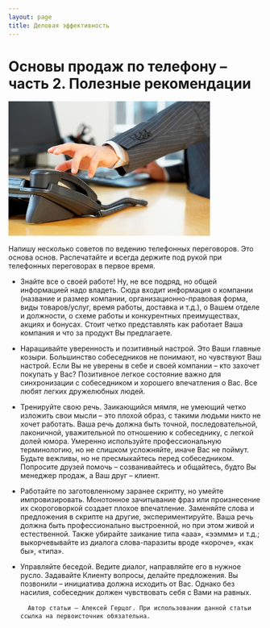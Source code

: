 ```yaml
---
layout: page
title: Деловая эффективность
---
```


# Основы продаж по телефону – часть 2. Полезные рекомендации

<img src="/content/businessContent/telesales2.jpg" alt="alt text" class="pull-right" title="Title" width="400" />

Напишу несколько советов по ведению телефонных переговоров. Это основа основ. Распечатайте и всегда держите под рукой при телефонных переговорах в первое время.

* Знайте все о своей работе! Ну, не все подряд, но общей информацией надо владеть. 
  Сюда входит информация о компании (название и размер компании, организационно-правовая форма, виды товаров/услуг, время работы, доставка и т.д.), 
  о Вашем отделе и должности, о схеме работы и конкурентных преимуществах, акциях и бонусах. 
  Стоит четко представлять как работает Ваша компания и что за продукт Вы предлагаете.

* Наращивайте уверенность и позитивный настрой. Это Ваши главные козыри. 
  Большинство собеседников не понимают, но чувствуют Ваш настрой. 
  Если Вы не уверены в себе и своей компании – кто захочет покупать у Вас? 
  Позитивное легкое состояние важно для синхронизации с собеседником и хорошего впечатления о Вас. Все любят легких дружелюбных людей.

* Тренируйте свою речь. Заикающийся мямля, не умеющий четко изложить свои мысли – это плохой образ, с такими людьми никто не хочет работать. 
  Ваша речь должна быть точной, последовательной, лаконичной, уважительной по отношению к собеседнику, с легкой долей юмора. 
  Умеренно используйте профессиональную терминологию, но не слишком усложняйте, иначе Вас не поймут. 
  Будьте вежливы, но не пресмыкайтесь перед собеседником. Попросите друзей помочь – созванивайтесь и общайтесь, будто Вы менеджер продаж, а Ваш друг – клиент.

* Работайте по заготовленному заранее скрипту, но умейте импровизировать. Монотонное зачитывание фраз или произнесение их скороговоркой создает плохое впечатление.
  Заменяйте слова и предложения в скрипте на другие, экспериментируйте. Ваша речь должна быть профессионально выстроенной, но при этом живой и естественной. 
  Также убирайте заикание типа «ааа», «ээммм» и т.д.; выкорчевывайте из диалога слова-паразиты вроде «короче», «как бы», «типа».

* Управляйте беседой. Ведите диалог, направляйте его в нужное русло. Задавайте Клиенту вопросы, делайте предложения. 
  Вы позвонили – инициатива должна исходить от Вас. Однако без насилия, собеседник должен чувствовать себя с Вами на равных.

        Автор статьи – Алексей Герцог. При использовании данной статьи ссылка на первоисточник обязательна.
